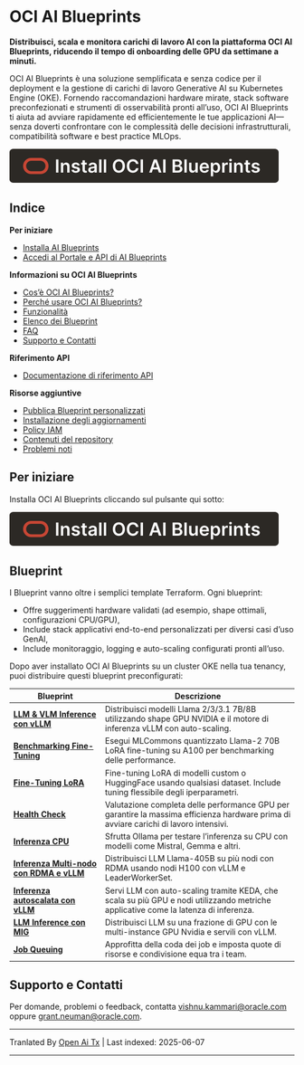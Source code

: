 # OCI AI Blueprints

**Distribuisci, scala e monitora carichi di lavoro AI con la piattaforma OCI AI Blueprints, riducendo il tempo di onboarding delle GPU da settimane a minuti.**

OCI AI Blueprints è una soluzione semplificata e senza codice per il deployment e la gestione di carichi di lavoro Generative AI su Kubernetes Engine (OKE). Fornendo raccomandazioni hardware mirate, stack software preconfezionati e strumenti di osservabilità pronti all’uso, OCI AI Blueprints ti aiuta ad avviare rapidamente ed efficientemente le tue applicazioni AI—senza doverti confrontare con le complessità delle decisioni infrastrutturali, compatibilità software e best practice MLOps.

[![Installa OCI AI Blueprints](https://raw.githubusercontent.com/oracle-quickstart/oci-ai-blueprints/refs/heads/main/docs/images/install.svg)](https://raw.githubusercontent.com/oracle-quickstart/oci-ai-blueprints/main/GETTING_STARTED_README.md)

## Indice

**Per iniziare**

- [Installa AI Blueprints](https://raw.githubusercontent.com/oracle-quickstart/oci-ai-blueprints/main/GETTING_STARTED_README.md)
- [Accedi al Portale e API di AI Blueprints](https://raw.githubusercontent.com/oracle-quickstart/oci-ai-blueprints/main/docs/usage_guide.md)

**Informazioni su OCI AI Blueprints**

- [Cos’è OCI AI Blueprints?](https://raw.githubusercontent.com/oracle-quickstart/oci-ai-blueprints/main/docs/about.md)
- [Perché usare OCI AI Blueprints?](https://raw.githubusercontent.com/oracle-quickstart/oci-ai-blueprints/main/docs/about.md)
- [Funzionalità](https://raw.githubusercontent.com/oracle-quickstart/oci-ai-blueprints/main/docs/about.md)
- [Elenco dei Blueprint](#blueprints)
- [FAQ](https://raw.githubusercontent.com/oracle-quickstart/oci-ai-blueprints/main/docs/about.md)
- [Supporto e Contatti](https://github.com/oracle-quickstart/oci-ai-blueprints/blob/vkammari/doc_improvements/docs/about/README.md#frequently-asked-questions-faq)

**Riferimento API**

- [Documentazione di riferimento API](https://raw.githubusercontent.com/oracle-quickstart/oci-ai-blueprints/main/docs/api_documentation.md)

**Risorse aggiuntive**

- [Pubblica Blueprint personalizzati](https://raw.githubusercontent.com/oracle-quickstart/oci-ai-blueprints/main/docs/custom_blueprints)
- [Installazione degli aggiornamenti](https://raw.githubusercontent.com/oracle-quickstart/oci-ai-blueprints/main/docs/installing_new_updates.md)
- [Policy IAM](https://raw.githubusercontent.com/oracle-quickstart/oci-ai-blueprints/main/docs/iam_policies.md)
- [Contenuti del repository](https://raw.githubusercontent.com/oracle-quickstart/oci-ai-blueprints/main/docs/about.md)
- [Problemi noti](https://raw.githubusercontent.com/oracle-quickstart/oci-ai-blueprints/main/docs/known_issues.md)

## Per iniziare

Installa OCI AI Blueprints cliccando sul pulsante qui sotto:

[![Installa OCI AI Blueprints](https://raw.githubusercontent.com/oracle-quickstart/oci-ai-blueprints/refs/heads/main/docs/images/install.svg)](https://raw.githubusercontent.com/oracle-quickstart/oci-ai-blueprints/main/GETTING_STARTED_README.md)

## Blueprint

I Blueprint vanno oltre i semplici template Terraform. Ogni blueprint:

- Offre suggerimenti hardware validati (ad esempio, shape ottimali, configurazioni CPU/GPU),
- Include stack applicativi end-to-end personalizzati per diversi casi d’uso GenAI,
- Include monitoraggio, logging e auto-scaling configurati pronti all’uso.

Dopo aver installato OCI AI Blueprints su un cluster OKE nella tua tenancy, puoi distribuire questi blueprint preconfigurati:

| Blueprint                                                                                                     | Descrizione                                                                                                                                |
| ------------------------------------------------------------------------------------------------------------- | ------------------------------------------------------------------------------------------------------------------------------------------ |
| [**LLM & VLM Inference con vLLM**](https://raw.githubusercontent.com/oracle-quickstart/oci-ai-blueprints/main/docs/sample_blueprints/llm_inference_with_vllm/README.md) | Distribuisci modelli Llama 2/3/3.1 7B/8B utilizzando shape GPU NVIDIA e il motore di inferenza vLLM con auto-scaling.                     |
| [**Benchmarking Fine-Tuning**](https://raw.githubusercontent.com/oracle-quickstart/oci-ai-blueprints/main/docs/sample_blueprints/lora-benchmarking)                    | Esegui MLCommons quantizzato Llama-2 70B LoRA fine-tuning su A100 per benchmarking delle performance.                                      |
| [**Fine-Tuning LoRA**](https://raw.githubusercontent.com/oracle-quickstart/oci-ai-blueprints/main/docs/sample_blueprints/lora-fine-tuning)                             | Fine-tuning LoRA di modelli custom o HuggingFace usando qualsiasi dataset. Include tuning flessibile degli iperparametri.                 |
| [**Health Check**](https://raw.githubusercontent.com/oracle-quickstart/oci-ai-blueprints/main/docs/sample_blueprints/gpu-health-check)                                 | Valutazione completa delle performance GPU per garantire la massima efficienza hardware prima di avviare carichi di lavoro intensivi.      |
| [**Inferenza CPU**](https://raw.githubusercontent.com/oracle-quickstart/oci-ai-blueprints/main/docs/sample_blueprints/cpu-inference)                                   | Sfrutta Ollama per testare l’inferenza su CPU con modelli come Mistral, Gemma e altri.                                                    |
| [**Inferenza Multi-nodo con RDMA e vLLM**](https://raw.githubusercontent.com/oracle-quickstart/oci-ai-blueprints/main/docs/sample_blueprints/multi-node-inference/)    | Distribuisci LLM Llama-405B su più nodi con RDMA usando nodi H100 con vLLM e LeaderWorkerSet.                                             |
| [**Inferenza autoscalata con vLLM**](https://raw.githubusercontent.com/oracle-quickstart/oci-ai-blueprints/main/docs/sample_blueprints/auto_scaling/)                  | Servi LLM con auto-scaling tramite KEDA, che scala su più GPU e nodi utilizzando metriche applicative come la latenza di inferenza.       |
| [**LLM Inference con MIG**](https://raw.githubusercontent.com/oracle-quickstart/oci-ai-blueprints/main/docs/sample_blueprints/mig_multi_instance_gpu/)                 | Distribuisci LLM su una frazione di GPU con le multi-instance GPU Nvidia e servili con vLLM.                                              |
| [**Job Queuing**](https://raw.githubusercontent.com/oracle-quickstart/oci-ai-blueprints/main/docs/sample_blueprints/teams)                                             | Approfitta della coda dei job e imposta quote di risorse e condivisione equa tra i team.                                                  |

## Supporto e Contatti

Per domande, problemi o feedback, contatta [vishnu.kammari@oracle.com](mailto:vishnu.kammari@oracle.com) oppure [grant.neuman@oracle.com](mailto:grant.neuman@oracle.com).


---


Tranlated By [Open Ai Tx](https://github.com/OpenAiTx/OpenAiTx) | Last indexed: 2025-06-07


---